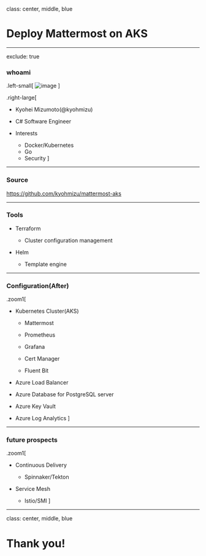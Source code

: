 class: center, middle, blue
# Deploy Mattermost on AKS

---
exclude: true
### whoami

.left-small[
    ![image](https://pbs.twimg.com/profile_images/994762110792953856/EheEvqBY_400x400.jpg)
]

.right-large[
- Kyohei Mizumoto(@kyohmizu)

- C# Software Engineer

- Interests
    - Docker/Kubernetes
    - Go
    - Security
]

---
### Source

<u><https://github.com/kyohmizu/mattermost-aks></u>

---
### Tools

- Terraform

  - Cluster configuration management

- Helm

  - Template engine

---
### Configuration(After)

.zoom1[
- Kubernetes Cluster(AKS)

  - Mattermost

  - Prometheus

  - Grafana

  - Cert Manager
  
  - Fluent Bit

- Azure Load Balancer

- Azure Database for PostgreSQL server

- Azure Key Vault

- Azure Log Analytics
]

---
### future prospects

.zoom1[
- Continuous Delivery

  - Spinnaker/Tekton

- Service Mesh

  - Istio/SMI
]

---
class: center, middle, blue
# Thank you!
